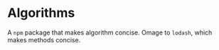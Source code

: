 # Algorithms 

A `npm` package that makes algorithm concise. 
Omage to `lodash`, which makes methods concise. 
